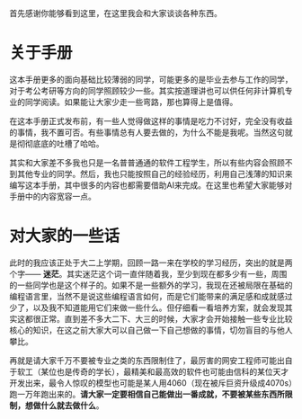 首先感谢你能够看到这里，在这里我会和大家谈谈各种东西。

# 关于手册

这本手册更多的面向基础比较薄弱的同学，可能更多的是毕业去参与工作的同学，对于考公考研等方向的同学照顾较少一些。其实按道理讲也可以供任何非计算机专业的同学阅读。如果能让大家少走一些弯路，那也算得上是值得。

在这本手册正式发布前，有一些人觉得做这样的事情是吃力不讨好，完全没有收益的事情，我不置可否。有些事情总有人要去做的，为什么不能是我呢。当然这句就是彻彻底底的吐槽了哈哈。

其实和大家差不多我也只是一名普普通通的软件工程学生，所以有些内容会照顾不到其他专业的同学。然后，我也只能按照自己的经验经历，利用自己浅薄的知识来编写这本手册，其中很多的内容也都需要借助AI来完成。在这里也希望大家能够对手册中的内容宽容一点。


# 对大家的一些话

此时的我应该正处于大二上学期，回顾一路一来在学校的学习经历，突出的就是两个字—— **迷茫**。其实迷茫这个词一直伴随着我，至少到现在都多少有一些，周围的一些同学也是这个样子的。如果不是一些额外的学习，我现在还被局限在基础的编程语言里，当然不是说这些编程语言如何，而是它们能带来的满足感和成就感过少了，以及我不知道能用它们来做一些什么。但仔细看一看培养方案，就会发现其实这都很正常。直到差不多大二下、大三的时候，大家才会开始接触一些专业比较核心的知识，在这之前大家大可以自己做一下自己想做的事情，切勿盲目的与他人攀比。

再就是请大家千万不要被专业之类的东西限制住了，最厉害的网安工程师可能出自于软工（某位也是传奇的学长），最精美和最高效的软件也可能由信科的某位天才开发出来，最令人惊叹的模型也可能是某人用4060（现在被斥巨资升级成4070s）跑一万年跑出来的。**请大家一定要相信自己能做出一番成就，不要被某些东西所限制，想做什么就去做什么**。